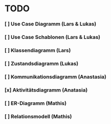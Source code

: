 # TODO

### [ ] Use Case Diagramm (Lars & Lukas)

### [ ] Use Case Schablonen (Lars & Lukas)

### [ ] Klassendiagramm (Lars)

### [ ] Zustandsdiagramm (Lukas)

### [ ] Kommunikationsdiagramm (Anastasia)

### [x] Aktivitätsdiagramm (Anatasia)

### [ ] ER-Diagramm (Mathis)

### [ ] Relationsmodell (Mathis)

